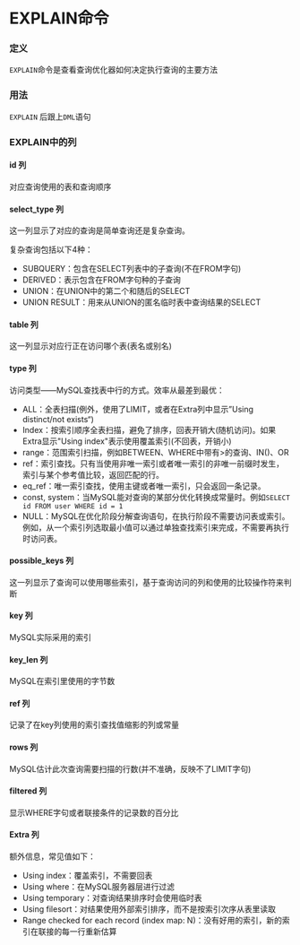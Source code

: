 # EXPLAIN命令

### 定义

`EXPLAIN`命令是查看查询优化器如何决定执行查询的主要方法

### 用法

`EXPLAIN` 后跟上`DML`语句

### EXPLAIN中的列

#### id 列

对应查询使用的表和查询顺序

#### select_type 列

这一列显示了对应的查询是简单查询还是复杂查询。

复杂查询包括以下4种：

- SUBQUERY：包含在SELECT列表中的子查询(不在FROM字句)
- DERIVED：表示包含在FROM字句种的子查询
- UNION：在UNION中的第二个和随后的SELECT
- UNION RESULT：用来从UNION的匿名临时表中查询结果的SELECT

#### table 列

这一列显示对应行正在访问哪个表(表名或别名)

#### type 列

访问类型——MySQL查找表中行的方式。效率从最差到最优：

- ALL：全表扫描(例外，使用了LIMIT，或者在Extra列中显示”Using distinct/not exists“)
- Index：按索引顺序全表扫描，避免了排序，回表开销大(随机访问)。如果Extra显示"Using index"表示使用覆盖索引(不回表，开销小)
- range：范围索引扫描，例如BETWEEN、WHERE中带有>的查询、IN()、OR
- ref：索引查找。只有当使用非唯一索引或者唯一索引的非唯一前缀时发生，索引与某个参考值比较，返回匹配的行。
- eq_ref：唯一索引查找，使用主键或者唯一索引，只会返回一条记录。
- const, system：当MySQL能对查询的某部分优化转换成常量时。例如`SELECT id FROM user WHERE id = 1`
- NULL：MySQL在优化阶段分解查询语句，在执行阶段不需要访问表或索引。例如，从一个索引列选取最小值可以通过单独查找索引来完成，不需要再执行时访问表。

#### possible_keys 列

这一列显示了查询可以使用哪些索引，基于查询访问的列和使用的比较操作符来判断

#### key 列

MySQL实际采用的索引

#### key_len 列

MySQL在索引里使用的字节数

#### ref 列

记录了在key列使用的索引查找值缩影的列或常量

#### rows 列

MySQL估计此次查询需要扫描的行数(并不准确，反映不了LIMIT字句)

#### filtered 列

显示WHERE字句或者联接条件的记录数的百分比

#### Extra 列

额外信息，常见值如下：

- Using index：覆盖索引，不需要回表
- Using where：在MySQL服务器层进行过滤
- Using temporary：对查询结果排序时会使用临时表
- Using filesort：对结果使用外部索引排序，而不是按索引次序从表里读取
- Range checked for each record (index map: N)：没有好用的索引，新的索引在联接的每一行重新估算